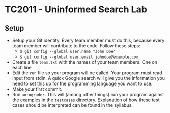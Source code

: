 # TC2011 - Uninformed Search Lab

## Setup

- Setup your Git identity. Every team member must do this, because every team
  member will contribute to the code. Follow these steps:
    - `$ git config --global user.name "John Doe"`
    - `$ git config --global user.email johndoe@example.com`
- Create a file `team.txt` with the names of your team members. One on each line
- Edit the `run` file so your program will be called. Your program must read
  input from stdin. A quick Google search will give you the information you need
  to set this up for the programming language you want to use.
- Make your first commit.
- Run `autograder`. This will (among other things) run your program against the
  examples in the `testcases` directory. Explanation of how these test cases
  should be interpreted can be found in the syllabus.

